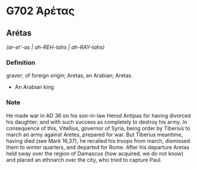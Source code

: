 # G702 Ἀρέτας

## Arétas

_(ar-et'-as | ah-REH-tahs | ah-RAY-tahs)_

### Definition

graver; of foreign origin; Aretas, an Arabian; Aretas.

- An Arabian king

### Note

He made war in AD 36 on his son-in-law Herod Antipas for having divorced his daughter; and with such success as completely to destroy his army. In consequence of this, Vitellius, governor of Syria, being order by Tiberius to march an army against Aretes, prepared for war. But Tiberius meantime, having died (see Mark 16,37), he recalled his troops from march, dismissed them to winter quarters, and departed for Rome. After his departure Aretas held sway over the region of Damascus (how acquired, we do not know) and placed an ethnarch over the city, who tried to capture Paul.

